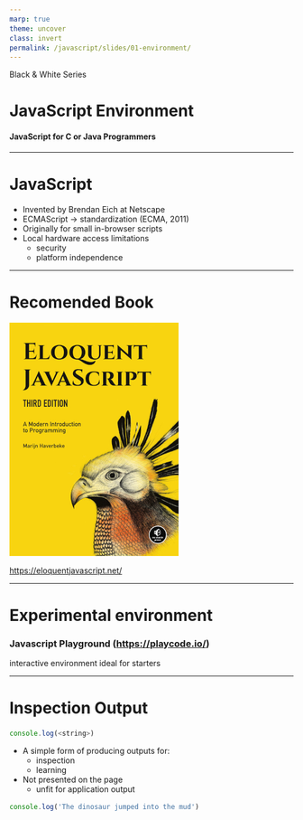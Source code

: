 ```yaml
---
marp: true
theme: uncover
class: invert
permalink: /javascript/slides/01-environment/
---
```


Black & White Series

# JavaScript Environment

#### JavaScript for C or Java Programmers

---

<!-- class: lead -->

# JavaScript

* Invented by Brendan Eich at Netscape
* ECMAScript -> standardization (ECMA, 2011)
* Originally for small in-browser scripts
* Local hardware access limitations
  * security
  * platform independence

---

# Recomended Book

![Eloquent JavaScript](../../../javascript/slides/images/eloquent-javascript.png)
  
https://eloquentjavascript.net/

---

# Experimental environment

### Javascript Playground (https://playcode.io/)
interactive environment ideal for starters

---

# Inspection Output

~~~js
console.log(<string>)
~~~

* A simple form of producing outputs for:
  * inspection
  * learning
* Not presented on the page
  * unfit for application output

~~~js
console.log('The dinosaur jumped into the mud')
~~~